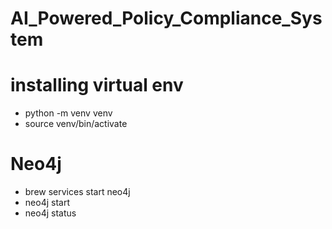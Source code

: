 # AI_Powered_Policy_Compliance_System

# installing virtual env
- python -m venv venv
- source venv/bin/activate

# Neo4j
- brew services start neo4j
- neo4j start
- neo4j status
